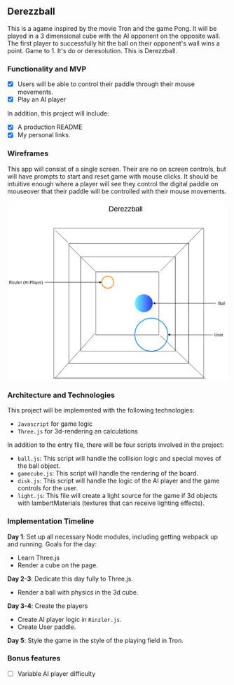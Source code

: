 ## Derezzball

This is  a agame inspired by the movie Tron and the game Pong. It will be played in a 3 dimensional cube with the AI opponent on the opposite wall. The first player to successfully hit the ball on their opponent's wall wins a point. Game to 1. It's do or deresolution. This is Derezzball.

### Functionality and MVP

- [x] Users will be able to control their paddle through their mouse movements.
- [x] Play an AI player

In addition, this project will include:
- [x] A production README
- [x] My personal links.

### Wireframes

This app will consist of a single screen. Their are no on screen controls, but will have prompts to start and reset game with mouse clicks. It should be intuitive enough where a player will see they control the digital paddle on mouseover that their paddle will be controlled with their mouse movements.

![wireframes](https://github.com/wjoeyu/Derezzball/blob/master/wireframes/Derezzball.png)

### Architecture and Technologies

This project will be implemented with the following technologies:

- `Javascript` for game logic
- `Three.js` for 3d-rendering an calculations

In addition to the entry file, there will be four scripts involved in the project:

- `ball.js`: This script will handle the collision logic and special moves of the ball object.
- `gamecube.js`: This script will handle the rendering of the board.
- `disk.js`: This script will handle the logic of the AI player and the game controls for the user.
- `light.js`: This file will create a light source for the game if 3d objects with lambertMaterials (textures that can receive lighting effects).

### Implementation Timeline

**Day 1**: Set up all necessary Node modules, including getting webpack up and running. Goals for the day:
- Learn Three.js
- Render a cube on the page.

**Day 2-3**:
Dedicate this day fully to Three.js.
- Render a ball with physics in the 3d cube.

**Day 3-4**:
Create the players
- Create AI player logic in `Rinzler.js`.
- Create User paddle.

**Day 5**: Style the game in the style of the playing field in Tron.


### Bonus features

- [ ] Variable AI player difficulty
